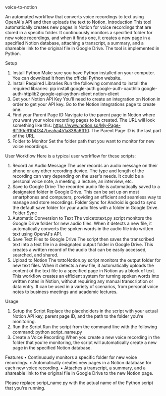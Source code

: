 voice-to-notion

An automated workflow that converts voice recordings to text using OpenAI's API and then uploads the text to Notion.
Introduction
This tool automatically creates new pages in Notion for voice recordings that are stored in a specific folder. It continuously monitors a specified folder for new voice recordings, and when it finds one, it creates a new page in a specified Notion database, attaching a transcript, a summary, and a shareable link to the original file in Google Drive. The tool is implemented in Python.

Setup
1.	Install Python
Make sure you have Python installed on your computer. You can download it from the official Python website.
2.	Install Required Libraries
Run the following command to install the required libraries:
pip install google-auth google-auth-oauthlib google-auth-httplib2 google-api-python-client notion-client
3.	Get your Notion API Key
You'll need to create an integration on Notion in order to get your API key. Go to the Notion integrations page to create one.
4.	Find your Parent Page ID
Navigate to the parent page in Notion where you want your voice recording pages to be created. The URL will look something like this: https://www.notion.so/My-Page-6f130c6104f347bea5a451a838a6ff10. The Parent Page ID is the last part of the URL.
5.	Folder to Monitor
Set the folder path that you want to monitor for new voice recordings.

User Workflow
Here is a typical user workflow for these scripts:
1.	Record an Audio Message
The user records an audio message on their phone or any other recording device. The type and length of the recording can vary depending on the user's needs. It could be a personal voice note, a meeting, a lecture, an interview, etc.
2.	Save to Google Drive
The recorded audio file is automatically saved to a designated folder in Google Drive. This can be set up on most smartphones and computers, providing an efficient and seamless way to manage and store recordings. Folder Sync for Android is good to sync the default save folder for your audio files with a folder in Google Drive. Folder Sync
3.	Automatic Conversion to Text
The voicetotext.py script monitors the Google Drive folder for new audio files. When it detects a new file, it automatically converts the spoken words in the audio file into written text using OpenAI's API.
4.	Save Text Files to Google Drive
The script then saves the transcribed text into a text file in a designated output folder in Google Drive. This creates a written record of the audio that can be easily accessed, searched, and shared.
5.	Upload to Notion
The txttoNotion.py script monitors the output folder for new text files. When it detects a new file, it automatically uploads the content of the text file to a specified page in Notion as a block of text.
This workflow creates an efficient system for turning spoken words into written notes in Notion, without requiring any manual transcription or data entry. It can be used in a variety of scenarios, from personal voice notes to business meetings and academic lectures.

Usage
1.	Setup the Script
Replace the placeholders in the script with your actual Notion API key, parent page ID, and the path to the folder you're monitoring.
2.	Run the Script
Run the script from the command line with the following command:
python script_name.py
3.	Create a Voice Recording
When you create a new voice recording in the folder that you're monitoring, the script will automatically create a new page in the specified Notion database.

Features
•	Continuously monitors a specific folder for new voice recordings.
•	Automatically creates new pages in a Notion database for each new voice recording.
•	Attaches a transcript, a summary, and a shareable link to the original file in Google Drive to the new Notion page.

Please replace script_name.py with the actual name of the Python script that you're running.


